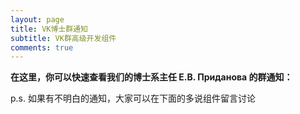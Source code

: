```yaml
---
layout: page
title: VK博士群通知
subtitle: VK群高级开发组件
comments: true
---
```


**在这里，你可以快速查看我们的博士系主任 Е.В. Приданова 的群通知：**

<script type="text/javascript" src="https://vk.com/js/api/openapi.js?136"></script>

<!-- VK Widget -->
<div align="center">
<div id="vk_groups"></div>
<script type="text/javascript">
VK.Widgets.Group("vk_groups", {mode: 4, wide: 1, width: "220", height: "400"}, 83153453);
</script>
</div>

p.s. 如果有不明白的通知，大家可以在下面的多说组件留言讨论